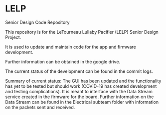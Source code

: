 # LELP
Senior Design Code Repository

This repository is for the LeTourneau Lullaby Pacifier (LELP) Senior Design Project.

It is used to update and maintain code for the app and firmware development.

Further information can be obtained in the google drive.


The current status of the development can be found in the commit logs.

Summary of current status:
The GUI has been updated and the functionality has yet to be tested but should work (COVID-19 has created development and testing complications).  It is meant to interface with the Data Stream service created in the firmware for the board.  Further information on the Data Stream can be found in the Electrical subteam folder with information on the packets sent and received.
